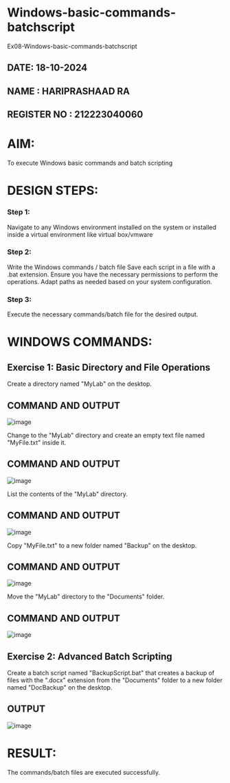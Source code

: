 # Windows-basic-commands-batchscript
Ex08-Windows-basic-commands-batchscript
 
## DATE: 18-10-2024
## NAME : HARIPRASHAAD RA
## REGISTER NO : 212223040060

# AIM:
To execute Windows basic commands and batch scripting

# DESIGN STEPS:

### Step 1:

Navigate to any Windows environment installed on the system or installed inside a virtual environment like virtual box/vmware 

### Step 2:

Write the Windows commands / batch file
Save each script in a file with a .bat extension.
Ensure you have the necessary permissions to perform the operations.
Adapt paths as needed based on your system configuration.
### Step 3:

Execute the necessary commands/batch file for the desired output. 




# WINDOWS COMMANDS:
## Exercise 1: Basic Directory and File Operations
Create a directory named "MyLab" on the desktop.


## COMMAND AND OUTPUT

![image](https://github.com/user-attachments/assets/af39934e-f692-4431-87c0-06bc7abb2d65)

Change to the "MyLab" directory and create an empty text file named "MyFile.txt" inside it.


## COMMAND AND OUTPUT

![image](https://github.com/user-attachments/assets/5d5a50cb-663e-48fb-bdbf-bbaccdbeaaa6)

List the contents of the "MyLab" directory.


## COMMAND AND OUTPUT

![image](https://github.com/user-attachments/assets/49362331-3d1b-4dce-ba68-25101ce2139c)

Copy "MyFile.txt" to a new folder named "Backup" on the desktop.

## COMMAND AND OUTPUT

![image](https://github.com/user-attachments/assets/8183660a-2edd-4427-b1dd-c1ce07f579d5)

Move the "MyLab" directory to the "Documents" folder.


## COMMAND AND OUTPUT

![image](https://github.com/user-attachments/assets/17f05872-463d-4666-ac48-5ac2c5c54ed5)


## Exercise 2: Advanced Batch Scripting
Create a batch script named "BackupScript.bat" that creates a backup of files with the ".docx" extension from the "Documents" folder to a new folder named "DocBackup" on the desktop.

## OUTPUT

![image](https://github.com/user-attachments/assets/0216e73b-4b53-446b-bf01-52d26d203b9f)




# RESULT:
The commands/batch files are executed successfully.

